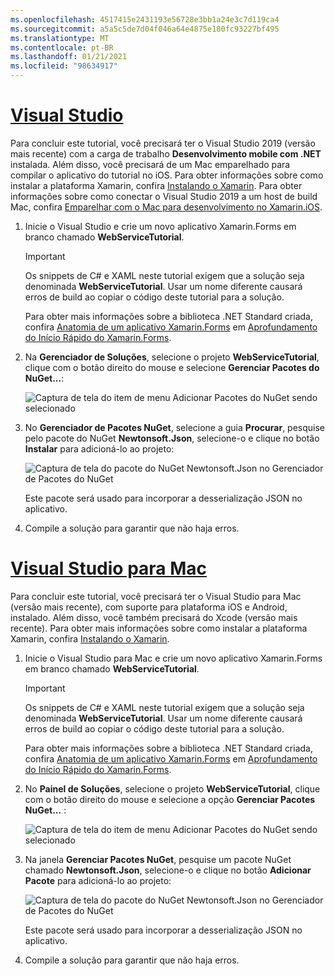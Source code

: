 ```yaml
---
ms.openlocfilehash: 4517415e2431193e56728e3bb1a24e3c7d119ca4
ms.sourcegitcommit: a5a5c5de7d04f046a64e4875e180fc93227bf495
ms.translationtype: MT
ms.contentlocale: pt-BR
ms.lasthandoff: 01/21/2021
ms.locfileid: "98634917"
---
```

# <a name="visual-studio"></a>[Visual Studio](#tab/vswin)

Para concluir este tutorial, você precisará ter o Visual Studio 2019 (versão mais recente) com a carga de trabalho **Desenvolvimento mobile com .NET** instalada. Além disso, você precisará de um Mac emparelhado para compilar o aplicativo do tutorial no iOS. Para obter informações sobre como instalar a plataforma Xamarin, confira [Instalando o Xamarin](~/get-started/installation/index.md). Para obter informações sobre como conectar o Visual Studio 2019 a um host de build Mac, confira [Emparelhar com o Mac para desenvolvimento no Xamarin.iOS](~/ios/get-started/installation/windows/connecting-to-mac/index.md).

1. Inicie o Visual Studio e crie um novo aplicativo Xamarin.Forms em branco chamado **WebServiceTutorial**.

    > [!IMPORTANT]
    > Os snippets de C# e XAML neste tutorial exigem que a solução seja denominada **WebServiceTutorial**. Usar um nome diferente causará erros de build ao copiar o código deste tutorial para a solução.

    Para obter mais informações sobre a biblioteca .NET Standard criada, confira [Anatomia de um aplicativo Xamarin.Forms](~/get-started/first-app/index.md) em [Aprofundamento do Início Rápido do Xamarin.Forms](~/get-started/first-app/index.md).

1. Na **Gerenciador de Soluções**, selecione o projeto **WebServiceTutorial**, clique com o botão direito do mouse e selecione **Gerenciar Pacotes do NuGet...**:

    ![Captura de tela do item de menu Adicionar Pacotes do NuGet sendo selecionado](../images/vs/add-nuget-packages.png "Item de menu Adicionar Pacotes do NuGet")

1. No **Gerenciador de Pacotes NuGet**, selecione a guia **Procurar**, pesquise pelo pacote do NuGet **Newtonsoft.Json**, selecione-o e clique no botão **Instalar** para adicioná-lo ao projeto:

    ![Captura de tela do pacote do NuGet Newtonsoft.Json no Gerenciador de Pacotes do NuGet](../images/vs/add-package.png "Pacote do NuGet Newtonsoft.Json")

    Este pacote será usado para incorporar a desserialização JSON no aplicativo.

1. Compile a solução para garantir que não haja erros.

# <a name="visual-studio-for-mac"></a>[Visual Studio para Mac](#tab/vsmac)

Para concluir este tutorial, você precisará ter o Visual Studio para Mac (versão mais recente), com suporte para plataforma iOS e Android, instalado. Além disso, você também precisará do Xcode (versão mais recente). Para obter mais informações sobre como instalar a plataforma Xamarin, confira [Instalando o Xamarin](~/get-started/installation/index.md).

1. Inicie o Visual Studio para Mac e crie um novo aplicativo Xamarin.Forms em branco chamado **WebServiceTutorial**.

    > [!IMPORTANT]
    > Os snippets de C# e XAML neste tutorial exigem que a solução seja denominada **WebServiceTutorial**. Usar um nome diferente causará erros de build ao copiar o código deste tutorial para a solução.

    Para obter mais informações sobre a biblioteca .NET Standard criada, confira [Anatomia de um aplicativo Xamarin.Forms](~/get-started/first-app/index.md) em [Aprofundamento do Início Rápido do Xamarin.Forms](~/get-started/first-app/index.md).

1. No **Painel de Soluções**, selecione o projeto **WebServiceTutorial**, clique com o botão direito do mouse e selecione a opção **Gerenciar Pacotes NuGet...** :

    ![Captura de tela do item de menu Adicionar Pacotes do NuGet sendo selecionado](../images/vsmac/add-nuget-packages.png "Item de menu Adicionar Pacotes do NuGet")

1. Na janela **Gerenciar Pacotes NuGet**, pesquise um pacote NuGet chamado **Newtonsoft.Json**, selecione-o e clique no botão **Adicionar Pacote** para adicioná-lo ao projeto:

    ![Captura de tela do pacote do NuGet Newtonsoft.Json no Gerenciador de Pacotes do NuGet](../images/vsmac/add-package.png "Pacote do NuGet Newtonsoft.Json")

    Este pacote será usado para incorporar a desserialização JSON no aplicativo.

1. Compile a solução para garantir que não haja erros.

